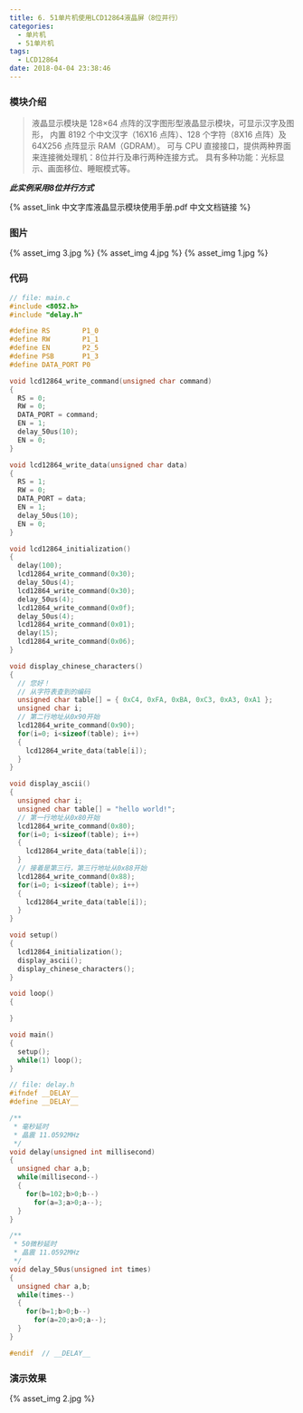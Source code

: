 ```yaml
---
title: 6. 51单片机使用LCD12864液晶屏（8位并行）
categories:
  - 单片机
  - 51单片机
tags:
  - LCD12864
date: 2018-04-04 23:38:46
---
```



### 模块介绍
> 液晶显示模块是 128×64 点阵的汉字图形型液晶显示模块，可显示汉字及图形，
> 内置 8192 个中文汉字（16X16 点阵）、128 个字符（8X16 点阵）及 64X256 点阵显示 RAM（GDRAM）。
> 可与 CPU 直接接口，提供两种界面来连接微处理机：8位并行及串行两种连接方式。
> 具有多种功能：光标显示、画面移位、睡眠模式等。

_**此实例采用8位并行方式**_

<!-- more -->
{% asset_link 中文字库液晶显示模块使用手册.pdf 中文文档链接 %}

### 图片
{% asset_img 3.jpg %}
{% asset_img 4.jpg %}
{% asset_img 1.jpg %}

### 代码
```c
// file: main.c
#include <8052.h>
#include "delay.h"

#define RS        P1_0
#define RW        P1_1
#define EN        P2_5
#define PSB       P1_3
#define DATA_PORT P0

void lcd12864_write_command(unsigned char command)
{
  RS = 0;
  RW = 0;
  DATA_PORT = command;
  EN = 1;
  delay_50us(10);
  EN = 0;
}

void lcd12864_write_data(unsigned char data)
{
  RS = 1;
  RW = 0;
  DATA_PORT = data;
  EN = 1;
  delay_50us(10);
  EN = 0;
}

void lcd12864_initialization()
{
  delay(100);
  lcd12864_write_command(0x30);
  delay_50us(4);
  lcd12864_write_command(0x30);
  delay_50us(4);
  lcd12864_write_command(0x0f);
  delay_50us(4);
  lcd12864_write_command(0x01);
  delay(15);
  lcd12864_write_command(0x06);
}

void display_chinese_characters()
{
  // 您好！
  // 从字符表查到的编码
  unsigned char table[] = { 0xC4, 0xFA, 0xBA, 0xC3, 0xA3, 0xA1 };
  unsigned char i;
  // 第二行地址从0x90开始
  lcd12864_write_command(0x90);
  for(i=0; i<sizeof(table); i++)
  {
    lcd12864_write_data(table[i]);
  }
}

void display_ascii()
{
  unsigned char i;
  unsigned char table[] = "hello world!";
  // 第一行地址从0x80开始
  lcd12864_write_command(0x80);
  for(i=0; i<sizeof(table); i++)
  {
    lcd12864_write_data(table[i]);
  }
  // 接着是第三行，第三行地址从0x88开始
  lcd12864_write_command(0x88);
  for(i=0; i<sizeof(table); i++)
  {
    lcd12864_write_data(table[i]);
  }
}

void setup()
{
  lcd12864_initialization();
  display_ascii();
  display_chinese_characters();
}

void loop()
{

}

void main()
{
  setup();
  while(1) loop();
}
```

```c
// file: delay.h
#ifndef __DELAY__
#define __DELAY__

/**
 * 毫秒延时
 * 晶震 11.0592MHz
 */
void delay(unsigned int millisecond)
{
  unsigned char a,b;
  while(millisecond--)
  {
    for(b=102;b>0;b--)
      for(a=3;a>0;a--);
  }
}

/**
 * 50微秒延时
 * 晶震 11.0592MHz
 */
void delay_50us(unsigned int times)
{
  unsigned char a,b;
  while(times--)
  {
    for(b=1;b>0;b--)
      for(a=20;a>0;a--);
  }
}

#endif  // __DELAY__
```

### 演示效果
{% asset_img 2.jpg %}

